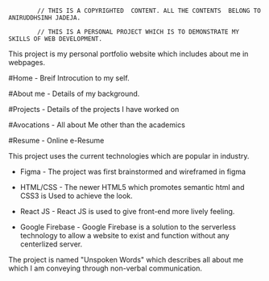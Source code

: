             // THIS IS A COPYRIGHTED  CONTENT. ALL THE CONTENTS  BELONG TO ANIRUDDHSINH JADEJA.

            // THIS IS A PERSONAL PROJECT WHICH IS TO DEMONSTRATE MY SKILLS OF WEB DEVELOPMENT.

This project is my personal portfolio website which includes about me in webpages. 

#Home               - Breif Introcution to my self.

#About me           - Details of my background.

#Projects           - Details of the projects I have worked on

#Avocations         - All about Me other than the academics

#Resume             - Online e-Resume

This  project uses  the current  technologies  which  are popular  in  industry.

* Figma             - The project was first brainstormed and wireframed in figma

* HTML/CSS          - The  newer  HTML5 which promotes semantic html and CSS3 is
                      Used to achieve the look.
* React JS          - React JS is  used  to  give front-end more lively feeling.
* Google Firebase   - Google Firebase is a solution to the serverless technology
                      to  allow  a website  to exist  and function  without  any 
                      centerlized server.

The project is named  "Unspoken  Words" which  describes all about me which I am 
conveying through non-verbal communication.
